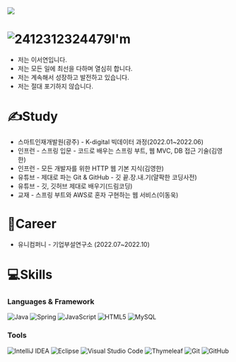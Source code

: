 
<img src="https://capsule-render.vercel.app/api?type=waving&color=gradient&height=200&section=header&text=Welcom&fontSize=90&fontColor=141A72&fontAlignY=39&desc=Seoyeon's%20Github%20Profile&descAlignY=57&descAlign=57.5" />

# ![2412312324479](https://user-images.githubusercontent.com/101934636/209293471-06cafc29-418a-40c3-b2e2-3e70781e368b.png)I'm

- 저는 이서연입니다.
- 저는 모든 일에 최선을 다하며 열심히 합니다.
- 저는 계속해서 성장하고 발전하고 있습니다.
- 저는 절대 포기하지 않습니다.

# ✍Study

- 스마트인재개발원(광주) - K-digital 빅데이터 과정(2022.01~2022.06)
- 인프런 - 스프링 입문 - 코드로 배우는 스프링 부트, 웹 MVC, DB 접근 기술(김영한)
- 인프런 - 모든 개발자를 위한 HTTP 웹 기본 지식(김영한)
- 유튜브 - 제대로 파는 Git & GitHub - 깃 끝.장.내.기(얄팍한 코딩사전)
- 유튜브 - 깃, 깃허브 제대로 배우기(드림코딩)
- 교재 - 스프링 부트와 AWS로 혼자 구현하는 웹 서비스(이동욱)

# 💼Career

- 유니컴퍼니 - 기업부설연구소 (2022.07~2022.10)

# 💻Skills

### Languages & Framework
![Java](https://img.shields.io/badge/java-%23ED8B00.svg?style=for-the-badge&logo=java&logoColor=white)
![Spring](https://img.shields.io/badge/spring-%236DB33F.svg?style=for-the-badge&logo=spring&logoColor=white)
![JavaScript](https://img.shields.io/badge/javascript-%23323330.svg?style=for-the-badge&logo=javascript&logoColor=%23F7DF1E)
![HTML5](https://img.shields.io/badge/html-%23E34F26.svg?style=for-the-badge&logo=html5&logoColor=white)
![MySQL](https://img.shields.io/badge/mysql-%2300f.svg?style=for-the-badge&logo=mysql&logoColor=white)
### Tools
![IntelliJ IDEA](https://img.shields.io/badge/IntelliJ-000000.svg?style=for-the-badge&logo=intellij-idea&logoColor=white)
![Eclipse](https://img.shields.io/badge/Eclipse-2C2255.svg?&style=for-the-badge&logo=Eclipse&logoColor=white)
![Visual Studio Code](https://img.shields.io/badge/Visual%20Studio%20Code-0078d7.svg?style=for-the-badge&logo=visual-studio-code&logoColor=white)
![Thymeleaf](https://img.shields.io/badge/Thymeleaf-%23005C0F.svg?style=for-the-badge&logo=Thymeleaf&logoColor=white)
![Git](https://img.shields.io/badge/git-%23F05033.svg?style=for-the-badge&logo=git&logoColor=white)
![GitHub](https://img.shields.io/badge/github-%23121011.svg?style=for-the-badge&logo=github&logoColor=white)
